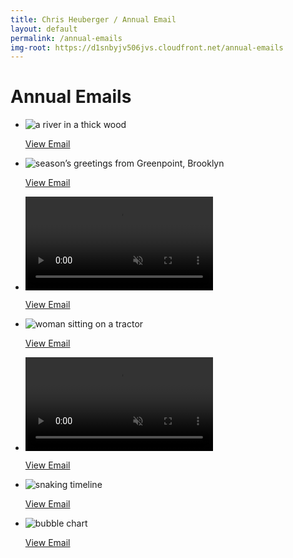 ```yaml
---
title: Chris Heuberger / Annual Email
layout: default
permalink: /annual-emails
img-root: https://d1snbyjv506jvs.cloudfront.net/annual-emails
---
```


<div class="main-content">

  <h1 class="page-title">Annual Emails</h1>

  <section class="list-wrapper">
    <ul class="list-mc">
      <li class="list-mc__item">
        <img class="list-mc__img list-mc__img-border" src="{{ page.img-root }}/2021-email.png" alt="a river in a thick wood" loading="lazy">
        <div class="list-mc__text">
          <p class="list-mc__resources with-just-btn"><a class="btn" href="https://mailchi.mp/b9312c04e59f/holiday-greetings-from-chris-jillian-2021" target="_blank" rel="noopener">View Email</a></p>
        </div>
      </li>
      <li class="list-mc__item">
        <img class="list-mc__img list-mc__img-border" src="{{ page.img-root }}/2020-email.png" alt="season’s greetings from Greenpoint, Brooklyn" loading="lazy">
        <div class="list-mc__text">
          <p class="list-mc__resources with-just-btn"><a class="btn" href="https://mailchi.mp/872124aa0b31/holiday-greetings-from-chris-jillian" target="_blank" rel="noopener">View Email</a></p>
        </div>
      </li>
      <!--  -->
      <li class="list-mc__item">
        <video class="list-mc__img list-mc__img-border" autoplay loop muted playsinline>
          <source src="{{ page.img-root }}/2019-email.webm" type="video/webm">
          <source src="{{ page.img-root }}/2019-email.mpeg" type="video/mpeg">
        </video>
        <div class="list-mc__text">
          <p class="list-mc__resources with-just-btn"><a class="btn" href="https://mailchi.mp/a845c9462ec5/chris-and-jillians-year-in-review-vol-3-2499437" target="_blank" rel="noopener">View Email</a></p>
        </div>
      </li>
      <li class="list-mc__item">
        <img class="list-mc__img" src="{{ page.img-root }}/2018-email.png" alt="woman sitting on a tractor" loading="lazy">
        <div class="list-mc__text">
          <p class="list-mc__resources with-just-btn"><a class="btn" href="https://mailchi.mp/4dd90c5df63c/chris-and-jillians-year-in-review-vol-3-1593029" target="_blank" rel="noopener">View Email</a></p>
        </div>
      </li>
      <li class="list-mc__item">
        <video class="list-mc__img list-mc__img-border" autoplay loop muted playsinline>
          <source src="{{ page.img-root }}/2017-email.webm" type="video/webm">
          <source src="{{ page.img-root }}/2017-email.mpeg" type="video/mpeg">
        </video>
        <div class="list-mc__text">
          <p class="list-mc__resources with-just-btn"><a class="btn" href="https://mailchi.mp/87699b70824a/chris-and-jillians-year-in-review-vol-3-2017" target="_blank" rel="noopener">View Email</a></p>
        </div>
      </li>
      <li class="list-mc__item">
        <img class="list-mc__img list-mc__img-border" src="{{ page.img-root }}/2016-email.png" alt="snaking timeline" loading="lazy">
        <div class="list-mc__text">
          <p class="list-mc__resources with-just-btn"><a class="btn" href="https://us12.campaign-archive.com/?u=2cbbb19993437ae8bf67e4549&id=e9b3b71832" target="_blank" rel="noopener">View Email</a></p>
        </div>
      </li>
      <li class="list-mc__item">
        <img class="list-mc__img list-mc__img-border" src="{{ page.img-root }}/2015-email.png" alt="bubble chart" loading="lazy">
        <div class="list-mc__text">
          <p class="list-mc__resources with-just-btn"><a class="btn" href="https://us12.campaign-archive.com/?u=2cbbb19993437ae8bf67e4549&id=52ce19ee2c" target="_blank" rel="noopener">View Email</a></p>
        </div>
      </li>
    </ul>
  </section>

</div>